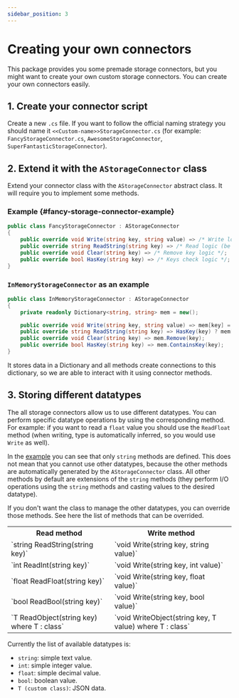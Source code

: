 ```yaml
---
sidebar_position: 3
---
```


# Creating your own connectors

This package provides you some premade storage connectors, but you might want to create your own custom storage connectors. You can create your own connectors easily.

## 1. Create your connector script

Create a new `.cs` file. If you want to follow the official naming strategy you should name it `<<Custom-name>>StorageConnector.cs` (for example: `FancyStorageConnector.cs`, `AwesomeStorageConnector`, `SuperFantasticStorageConnector`).

## 2. Extend it with the `AStorageConnector` class

Extend your connector class with the `AStorageConnector` abstract class. It will require you to implement some methods.

### Example {#fancy-storage-connector-example}

```csharp
public class FancyStorageConnector : AStorageConnector
{
    public override void Write(string key, string value) => /* Write logic */;
    public override string ReadString(string key) => /* Read logic (be aware: you must return null if the value is not present) */;
    public override void Clear(string key) => /* Remove key logic */;
    public override bool HasKey(string key) => /* Keys check logic */;
}
```

### `InMemoryStorageConnector` as an example

```csharp
public class InMemoryStorageConnector : AStorageConnector
{
    private readonly Dictionary<string, string> mem = new();

    public override void Write(string key, string value) => mem[key] = value;
    public override string ReadString(string key) => HasKey(key) ? mem[key] : null; // We return null if the key is not present
    public override void Clear(string key) => mem.Remove(key);
    public override bool HasKey(string key) => mem.ContainsKey(key);
}
```

It stores data in a Dictionary and all methods create connections to this dictionary, so we are able to interact with it using connector methods.

## 3. Storing different datatypes

The all storage connectors allow us to use different datatypes. You can perform specific datatype operations by using the corresponding method. For example: if you want to read a `float` value you should use the `ReadFloat` method (when writing, type is automatically inferred, so you would use `Write` as well).

In the [example](#fancy-storage-connector-example) you can see that only `string` methods are defined. This does not mean that you cannot use other datatypes, because the other methods are automatically generated by the `AStorageConnector` class. All other methods by default are extensions of the `string` methods (they perform I/O operations using the `string` methods and casting values to the desired datatype).

If you don't want the class to manage the other datatypes, you can override those methods. See here the list of methods that can be overrided.

<table>
  <tbody>
    <tr>
      <th>Read method</th>
      <th>Write method</th>
    </tr>
    <tr>
      <td>`string ReadString(string key)`</td>
      <td>`void Write(string key, string value)`</td>
    </tr>
    <tr>
      <td>`int ReadInt(string key)`</td>
      <td>`void Write(string key, int value)`</td>
    </tr>
    <tr>
      <td>`float ReadFloat(string key)`</td>
      <td>`void Write(string key, float value)`</td>
    </tr>
    <tr>
      <td>`bool ReadBool(string key)`</td>
      <td>`void Write(string key, bool value)`</td>
    </tr>
    <tr>
      <td>`T ReadObject<T>(string key) where T : class`</td>
      <td>`void WriteObject<T>(string key, T value) where T : class`</td>
    </tr>
  </tbody>
</table>

Currently the list of available datatypes is:

- `string`: simple text value.
- `int`: simple integer value.
- `float`: simple decimal value.
- `bool`: boolean value.
- `T (custom class)`: JSON data.
